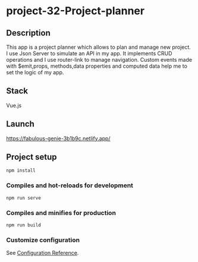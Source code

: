 # project-32-Project-planner

## Description

This app is a project planner which allows to plan and manage new project. I use Json Server to simulate an API in my app. It implements CRUD operations and I use router-link to manage navigation. Custom events made with $emit,props, methods,data properties and computed data help me to set the logic of my app.

## Stack

Vue.js

## Launch

https://fabulous-genie-3b1b9c.netlify.app/

## Project setup

```
npm install
```

### Compiles and hot-reloads for development

```
npm run serve
```

### Compiles and minifies for production

```
npm run build
```

### Customize configuration

See [Configuration Reference](https://cli.vuejs.org/config/).
